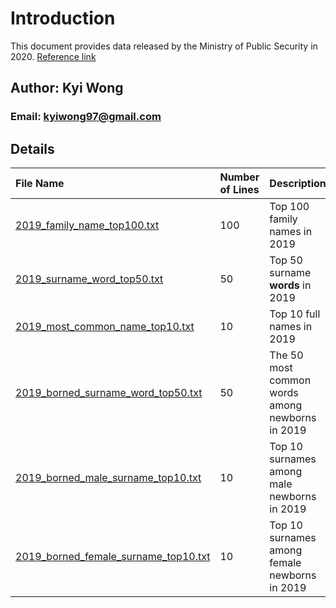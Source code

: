 # Introduction

This document provides data released by the Ministry of Public Security in 2020. [Reference link](https://app.mps.gov.cn/gdnps/pc/content.jsp?id=7478899)

## Author: Kyi Wong

### Email: kyiwong97@gmail.com

## Details

| File Name                                   | Number of Lines | Description                                      |
|:-------------------------------------------|:----------------|:------------------------------------------------|
| [2019_family_name_top100.txt](./2019_family_name_top100.txt) | 100            | Top 100 family names in 2019                   |
| [2019_surname_word_top50.txt](./2019_surname_word_top50.txt) | 50             | Top 50 surname **words** in 2019               |
| [2019_most_common_name_top10.txt](./2019_most_common_name_top10.txt) | 10             | Top 10 full names in 2019                      |
| [2019_borned_surname_word_top50.txt](./2019_borned_surname_word_top50.txt) | 50             | The 50 most common words among newborns in 2019|
| [2019_borned_male_surname_top10.txt](./2019_borned_male_surname_top10.txt) | 10             | Top 10 surnames among male newborns in 2019    |
| [2019_borned_female_surname_top10.txt](./2019_borned_female_surname_top10.txt) | 10             | Top 10 surnames among female newborns in 2019  |
